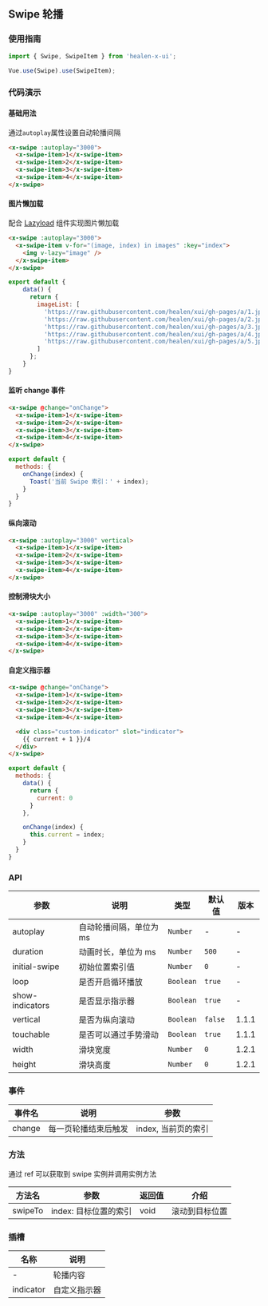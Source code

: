 ## Swipe 轮播

### 使用指南
``` javascript
import { Swipe, SwipeItem } from 'healen-x-ui';

Vue.use(Swipe).use(SwipeItem);
```

### 代码演示

#### 基础用法
通过`autoplay`属性设置自动轮播间隔

```html
<x-swipe :autoplay="3000">
  <x-swipe-item>1</x-swipe-item>
  <x-swipe-item>2</x-swipe-item>
  <x-swipe-item>3</x-swipe-item>
  <x-swipe-item>4</x-swipe-item>
</x-swipe>
```

#### 图片懒加载
配合 [Lazyload](#/zh-CN/lazyload) 组件实现图片懒加载

```html
<x-swipe :autoplay="3000">
  <x-swipe-item v-for="(image, index) in images" :key="index">
    <img v-lazy="image" />
  </x-swipe-item>
</x-swipe>
```

```javascript
export default {
    data() {
      return {
        imageList: [
          'https://raw.githubusercontent.com/healen/xui/gh-pages/a/1.jpeg',
          'https://raw.githubusercontent.com/healen/xui/gh-pages/a/2.jpeg',
          'https://raw.githubusercontent.com/healen/xui/gh-pages/a/3.jpeg',
          'https://raw.githubusercontent.com/healen/xui/gh-pages/a/4.jpeg',
          'https://raw.githubusercontent.com/healen/xui/gh-pages/a/5.jpeg',
        ]
      };
    }
}
```

#### 监听 change 事件

```html
<x-swipe @change="onChange">
  <x-swipe-item>1</x-swipe-item>
  <x-swipe-item>2</x-swipe-item>
  <x-swipe-item>3</x-swipe-item>
  <x-swipe-item>4</x-swipe-item>
</x-swipe>
```

```js
export default {
  methods: {
    onChange(index) {
      Toast('当前 Swipe 索引：' + index);
    }
  }
}
```

#### 纵向滚动

```html
<x-swipe :autoplay="3000" vertical>
  <x-swipe-item>1</x-swipe-item>
  <x-swipe-item>2</x-swipe-item>
  <x-swipe-item>3</x-swipe-item>
  <x-swipe-item>4</x-swipe-item>
</x-swipe>
```

#### 控制滑块大小

```html
<x-swipe :autoplay="3000" :width="300">
  <x-swipe-item>1</x-swipe-item>
  <x-swipe-item>2</x-swipe-item>
  <x-swipe-item>3</x-swipe-item>
  <x-swipe-item>4</x-swipe-item>
</x-swipe>
```

#### 自定义指示器

```html
<x-swipe @change="onChange">
  <x-swipe-item>1</x-swipe-item>
  <x-swipe-item>2</x-swipe-item>
  <x-swipe-item>3</x-swipe-item>
  <x-swipe-item>4</x-swipe-item>

  <div class="custom-indicator" slot="indicator">
    {{ current + 1 }}/4
  </div>
</x-swipe>
```

```js
export default {
  methods: {
    data() {
      return {
        current: 0
      }
    },

    onChange(index) {
      this.current = index;
    }
  }
}
```

### API

| 参数 | 说明 | 类型 | 默认值 | 版本 |
|------|------|------|------|------|
| autoplay | 自动轮播间隔，单位为 ms | `Number` | - | - |
| duration | 动画时长，单位为 ms | `Number` | `500` | - |
| initial-swipe | 初始位置索引值 | `Number` | `0` | - |
| loop | 是否开启循环播放 | `Boolean` | `true` | - |
| show-indicators | 是否显示指示器 | `Boolean` | `true` | - |
| vertical | 是否为纵向滚动 | `Boolean` | `false` | 1.1.1 |
| touchable | 是否可以通过手势滑动 | `Boolean` | `true` | 1.1.1 |
| width | 滑块宽度 | `Number` | `0` | 1.2.1 |
| height | 滑块高度 | `Number` | `0` | 1.2.1 |

### 事件

| 事件名 | 说明 | 参数 |
|------|------|------|
| change | 每一页轮播结束后触发 | index, 当前页的索引 |

### 方法

通过 ref 可以获取到 swipe 实例并调用实例方法

| 方法名 | 参数 | 返回值 | 介绍 |
|------|------|------|------|
| swipeTo | index: 目标位置的索引 | void | 滚动到目标位置 |

### 插槽

| 名称 | 说明 |
|------|------|
| - | 轮播内容 |
| indicator | 自定义指示器 |
